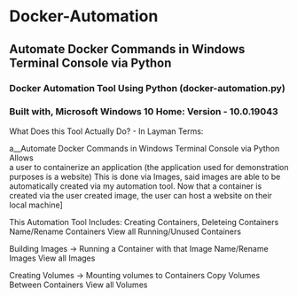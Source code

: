 # Docker-Automation
## Automate Docker Commands in Windows Terminal Console via Python

### Docker Automation Tool Using Python (docker-automation.py)
### Built with, Microsoft Windows 10 Home: Version - 10.0.19043

What Does this Tool Actually Do? - In Layman Terms:

a__Automate Docker Commands in Windows Terminal Console via Python
Allows <br /> a user to containerize an application (the application used for demonstration purposes is a website)
This is done via Images, said images are able to be automatically created via my automation tool.
Now that a container is created via the user created image, the user can host a website on their local machine]

This Automation Tool Includes:
Creating Containers, Deleteing Containers
Name/Rename Containers
View all Running/Unused Containers

Building Images -> Running a Container with that Image
Name/Rename Images
View all Images

Creating Volumes -> Mounting volumes to Containers
Copy Volumes Between Containers
View all Volumes
